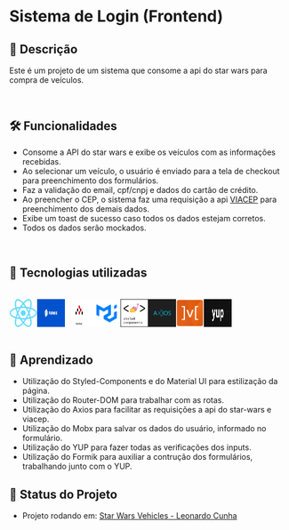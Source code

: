 # Sistema de Login (Frontend)

## 📖  Descrição

Este é um projeto de um sistema que consome a api do star wars para compra de veículos.

</br>

## 🛠️ Funcionalidades

- Consome a API do star wars e exibe os veículos com as informações recebidas.
- Ao selecionar um veículo, o usuário é enviado para a tela de checkout para preenchimento dos formulários.
- Faz a validação do email, cpf/cnpj e dados do cartão de crédito.
- Ao preencher o CEP, o sistema faz uma requisição a api  [VIACEP](https://viacep.com.br/) para preenchimento dos demais dados.
- Exibe um toast de sucesso caso todos os dados estejam corretos.
- Todos os dados serão mockados.

</br>

## 📡 Tecnologias utilizadas 
<br/>
<div align="center"> 
<img align="left" alt="React" height="50" width="50" src="./imgREADME/react.png">
<img align="left" alt="Formik" height="50" width="50" src="./imgREADME/formik.png">
<img align="left" alt="Router-DOM" height="50" width="50" src="./imgREADME/router-dom.png">
<img align="left" alt="MUI" height="50" width="50" src="./imgREADME/mui.png">
<img align="left" alt="Styled-Components" height="50" width="50" src="./imgREADME/styled-components.png">
<img align="left" alt="Axios" height="50" width="50" src="./imgREADME/axios.png">
<img align="left" alt="Mobx" height="50" width="50" src="./imgREADME/mobx.png">
<img align="left" alt="Yup" height="50" width="50" src="./imgREADME/yup.png">
</div>
<br/><br/><br/><br/>

## 📖 Aprendizado

- Utilização do Styled-Components e do Material UI para estilização da página.
- Utilização do Router-DOM para trabalhar com as rotas.
- Utilização do Axios para facilitar as requisições a api do star-wars e viacep.
- Utilização do Mobx para salvar os dados do usuário, informado no formulário.
- Utilização do YUP para fazer todas as verificações dos inputs.
- Utilização do Formik para auxiliar a contrução dos formulários, trabalhando junto com o YUP.

## 🔎 Status do Projeto
- Projeto rodando em: [Star Wars Vehicles - Leonardo Cunha](https://star-wars-vehicles.leonardocunha.dev.br/)